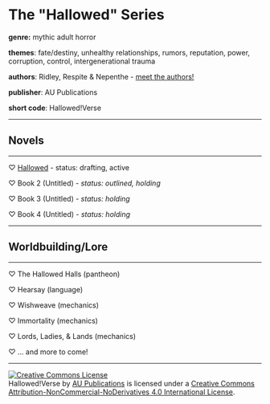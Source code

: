 # The "Hallowed" Series
**genre:** mythic adult horror

**themes**:  fate/destiny, unhealthy relationships, rumors, reputation, power, corruption, control, intergenerational trauma

**authors**:  Ridley, Respite & Nepenthe
	- [meet the authors!](/HallowedAuthors)

**publisher**: AU Publications

**short code**: Hallowed!Verse

---
## Novels
---
♡ [Hallowed](https://advertiser-unfriendly.com/Hallowed)
	- status: drafting, active

♡ Book 2 (Untitled)
	- *status: outlined, holding*

♡ Book 3 (Untitled)
	- *status: holding*

♡ Book 4 (Untitled)
	- *status: holding*

---
## Worldbuilding/Lore
---
♡ The Hallowed Halls (pantheon)

♡ Hearsay (language)

♡ Wishweave (mechanics)

♡ Immortality (mechanics)

♡ Lords, Ladies, & Lands (mechanics)

♡ ... and more to come!

---

<a rel="license" href="http://creativecommons.org/licenses/by-nc-nd/4.0/"><img alt="Creative Commons License" style="border-width:0" src="https://i.creativecommons.org/l/by-nc-nd/4.0/88x31.png" /></a><br /><span xmlns:dct="http://purl.org/dc/terms/" property="dct:title">Hallowed!Verse</span> by <a xmlns:cc="http://creativecommons.org/ns#" href="https://advertiser-unfriendly.github.io" property="cc:attributionName" rel="cc:attributionURL">AU Publications</a> is licensed under a <a rel="license" href="http://creativecommons.org/licenses/by-nc-nd/4.0/">Creative Commons Attribution-NonCommercial-NoDerivatives 4.0 International License</a>.<br />
